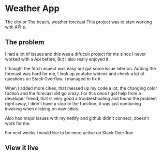 # Weather App

The city or The beach, weather forecast
This project was to start working with API's. 

## The problem

I had a lot of issues and this was a difucult project for me since I never worked with a Api before, But I also really enjoyed it. 

I thought the fetch aspect was easy but got some issue later on.
Adding the forecast was hard for me, I look up youtube wideos and check a lot of questions on Stack Overflow. I managed to fix it.

When I added more cities, that messed up my code a lot, the changing color fuction and the forecast did go crazy.
For this once I got help from a developer friend, that is very good a troubleshooting and found the problem right away, I didn't have a stop to the function, it was just contiuning invoking when clicking on new cities. 

Also had major issues with my netlify and github didn't connect, doesn't work for me. 

For next weeks I would like to be more active on Stack Overflow.


## View it live

